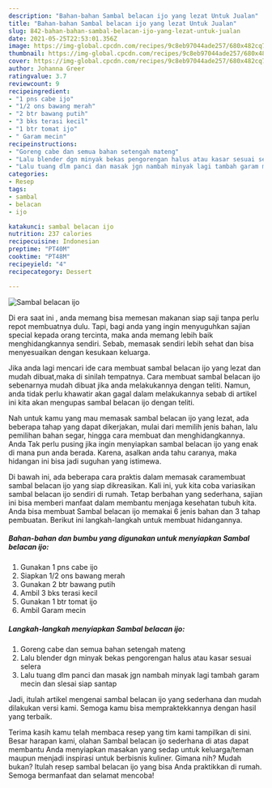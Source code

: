 ```yaml
---
description: "Bahan-bahan Sambal belacan ijo yang lezat Untuk Jualan"
title: "Bahan-bahan Sambal belacan ijo yang lezat Untuk Jualan"
slug: 842-bahan-bahan-sambal-belacan-ijo-yang-lezat-untuk-jualan
date: 2021-05-25T22:53:01.356Z
image: https://img-global.cpcdn.com/recipes/9c8eb97044ade257/680x482cq70/sambal-belacan-ijo-foto-resep-utama.jpg
thumbnail: https://img-global.cpcdn.com/recipes/9c8eb97044ade257/680x482cq70/sambal-belacan-ijo-foto-resep-utama.jpg
cover: https://img-global.cpcdn.com/recipes/9c8eb97044ade257/680x482cq70/sambal-belacan-ijo-foto-resep-utama.jpg
author: Johanna Greer
ratingvalue: 3.7
reviewcount: 9
recipeingredient:
- "1 pns cabe ijo"
- "1/2 ons bawang merah"
- "2 btr bawang putih"
- "3 bks terasi kecil"
- "1 btr tomat ijo"
- " Garam mecin"
recipeinstructions:
- "Goreng cabe dan semua bahan setengah mateng"
- "Lalu blender dgn minyak bekas pengorengan halus atau kasar sesuai selera"
- "Lalu tuang dlm panci dan masak jgn nambah minyak lagi tambah garam mecin dan slesai siap santap"
categories:
- Resep
tags:
- sambal
- belacan
- ijo

katakunci: sambal belacan ijo 
nutrition: 237 calories
recipecuisine: Indonesian
preptime: "PT40M"
cooktime: "PT48M"
recipeyield: "4"
recipecategory: Dessert

---
```



![Sambal belacan ijo](https://img-global.cpcdn.com/recipes/9c8eb97044ade257/680x482cq70/sambal-belacan-ijo-foto-resep-utama.jpg)

Di era  saat ini , anda memang bisa memesan makanan siap saji tanpa perlu repot membuatnya dulu. Tapi, bagi anda yang ingin menyuguhkan sajian special kepada orang tercinta, maka anda memang lebih baik menghidangkannya sendiri. Sebab, memasak sendiri lebih sehat dan bisa menyesuaikan dengan kesukaan keluarga.

Jika anda lagi mencari ide cara membuat sambal belacan ijo yang lezat dan mudah dibuat,maka di sinilah tempatnya. Cara membuat sambal belacan ijo  sebenarnya mudah dibuat jika anda melakukannya dengan teliti. Namun, anda tidak perlu khawatir akan gagal dalam melakukannya 
sebab di artikel ini kita akan mengupas sambal belacan ijo dengan teliti.  



Nah untuk kamu yang mau memasak sambal belacan ijo yang lezat, ada beberapa tahap yang dapat dikerjakan, mulai dari memilih jenis bahan, lalu pemilihan bahan segar, hingga cara membuat dan menghidangkannya. Anda Tak perlu pusing jika ingin menyiapkan sambal belacan ijo yang enak di mana pun anda berada. Karena, asalkan anda  tahu caranya, maka hidangan ini bisa jadi suguhan yang istimewa.

Di bawah ini, ada beberapa cara praktis  dalam memasak caramembuat sambal belacan ijo yang siap dikreasikan. Kali ini, yuk kita coba variasikan sambal belacan ijo sendiri di rumah. Tetap berbahan yang sederhana, sajian ini bisa memberi manfaat dalam membantu menjaga kesehatan tubuh kita. Anda bisa membuat Sambal belacan ijo memakai 6 jenis bahan dan 3 tahap pembuatan. Berikut ini langkah-langkah untuk membuat hidangannya.

<!--inarticleads1-->

##### Bahan-bahan dan bumbu yang digunakan untuk menyiapkan Sambal belacan ijo:

1. Gunakan 1 pns cabe ijo
1. Siapkan 1/2 ons bawang merah
1. Gunakan 2 btr bawang putih
1. Ambil 3 bks terasi kecil
1. Gunakan 1 btr tomat ijo
1. Ambil  Garam mecin




<!--inarticleads2-->

##### Langkah-langkah menyiapkan Sambal belacan ijo:

1. Goreng cabe dan semua bahan setengah mateng
1. Lalu blender dgn minyak bekas pengorengan halus atau kasar sesuai selera
1. Lalu tuang dlm panci dan masak jgn nambah minyak lagi tambah garam mecin dan slesai siap santap




Jadi, itulah artikel mengenai  sambal belacan ijo  yang sederhana dan mudah dilakukan versi kami. Semoga kamu bisa mempraktekkannya dengan hasil yang terbaik. 

Terima kasih kamu telah membaca resep yang tim kami tampilkan di sini. Besar harapan kami, olahan  Sambal belacan ijo sederhana di atas dapat membantu Anda menyiapkan masakan yang sedap untuk keluarga/teman maupun menjadi inspirasi untuk berbisnis kuliner. Gimana nih? Mudah bukan? Itulah resep sambal belacan ijo yang bisa Anda praktikkan di rumah. Semoga bermanfaat dan selamat mencoba!

